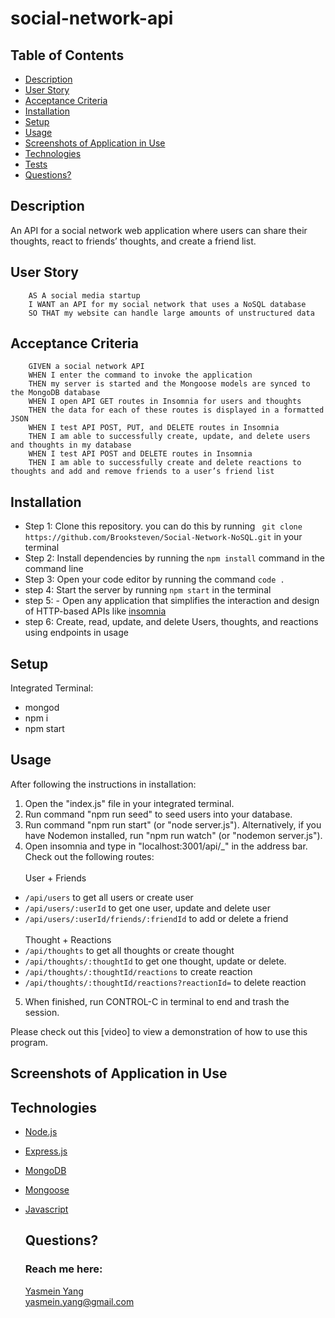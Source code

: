 # social-network-api

## Table of Contents
  * [Description](#description)
  * [User Story](#user-story)
  * [Acceptance Criteria](#user-story)
  * [Installation](#installation)
  * [Setup](#setup)
  * [Usage](#usage)
  * [Screenshots of Application in Use](#screenshots-of-application-in-use)
  * [Technologies](#technologies)
  * [Tests](#tests)
  * [Questions?](#questions)



## Description
An API for a social network web application where users can share their thoughts, react to friends’ thoughts, and create a friend list.


## User Story
```
    AS A social media startup
    I WANT an API for my social network that uses a NoSQL database
    SO THAT my website can handle large amounts of unstructured data
```


## Acceptance Criteria 
```
    GIVEN a social network API
    WHEN I enter the command to invoke the application
    THEN my server is started and the Mongoose models are synced to the MongoDB database
    WHEN I open API GET routes in Insomnia for users and thoughts
    THEN the data for each of these routes is displayed in a formatted JSON
    WHEN I test API POST, PUT, and DELETE routes in Insomnia
    THEN I am able to successfully create, update, and delete users and thoughts in my database
    WHEN I test API POST and DELETE routes in Insomnia
    THEN I am able to successfully create and delete reactions to thoughts and add and remove friends to a user’s friend list
```
    

## Installation
- Step 1: Clone this repository. you can do this by running ``` git clone https://github.com/Brooksteven/Social-Network-NoSQL.git``` in your terminal
- Step 2: Install dependencies by running the ``` npm install ``` command in the command line
- Step 3: Open your code editor by running the command ``` code . ```
- step 4: Start the server by running ``` npm start ``` in the terminal
- step 5: - Open any application that simplifies the interaction and design of HTTP-based APIs like [insomnia](https://insomnia.rest/download)
- step 6: Create, read, update, and delete Users, thoughts, and reactions using endpoints in usage


## Setup
Integrated Terminal: 	
* mongod
* npm i
* npm start
        
        
## Usage
After following the instructions in installation: 
1. Open the "index.js" file in your integrated terminal.
2. Run command "npm run seed" to seed users into your database.
3. Run command "npm run start" (or "node server.js"). Alternatively, if you have Nodemon installed, run "npm run watch" (or "nodemon server.js"). 
4. Open insomnia and type in "localhost:3001/api/_" in the address bar. Check out the following routes: <br><br>
User + Friends <br>
- `/api/users` to get all users or create user
- `/api/users/:userId` to get one user, update and delete user
- `/api/users/:userId/friends/:friendId` to add or delete a friend <br><br>
Thought + Reactions <br>
- `/api/thoughts` to get all thoughts or create thought
- `/api/thoughts/:thoughtId` to get one thought, update or delete. 
- `/api/thoughts/:thoughtId/reactions` to create reaction 
- `/api/thoughts/:thoughtId/reactions?reactionId=` to delete reaction 
5. When finished, run CONTROL-C in terminal to end and trash the session. 

Please check out this [video] to view a demonstration of how to use this program. 


## Screenshots of Application in Use



## Technologies
* [Node.js](https://nodejs.org/en/)
* [Express.js](https://expressjs.com)
* [MongoDB](https://www.mongodb.com)
* [Mongoose](https://mongoosejs.com/docs/)
* [Javascript](https://developer.mozilla.org/en-US/docs/Web/JavaScript)


  ## Questions?
  ### Reach me here: 
  [Yasmein Yang](https://github.com/GO4YAS)  
  yasmein.yang@gmail.com
